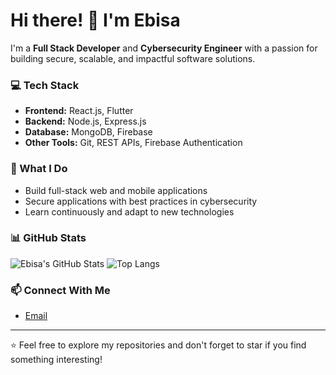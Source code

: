 # Hi there! 👋 I'm Ebisa

I'm a **Full Stack Developer** and **Cybersecurity Engineer** with a passion for building secure, scalable, and impactful software solutions.

### 💻 Tech Stack
- **Frontend:** React.js, Flutter
- **Backend:** Node.js, Express.js
- **Database:** MongoDB, Firebase 
- **Other Tools:** Git, REST APIs, Firebase Authentication

### 🚀 What I Do
- Build full-stack web and mobile applications
- Secure applications with best practices in cybersecurity
- Learn continuously and adapt to new technologies

### 📊 GitHub Stats
![Ebisa's GitHub Stats](https://github-readme-stats.vercel.app/api?username=Ebaisa&show_icons=true&theme=default)
![Top Langs](https://github-readme-stats.vercel.app/api/top-langs/?username=Ebaisa&layout=compact&theme=default)

### 📫 Connect With Me
- [Email](mailto:ebisabette@gmail.com)

---

⭐️ Feel free to explore my repositories and don't forget to star if you find something interesting!
